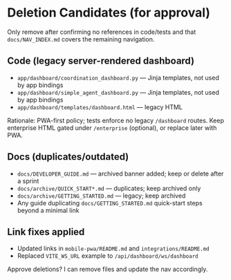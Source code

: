 # Deletion Candidates (for approval)

Only remove after confirming no references in code/tests and that `docs/NAV_INDEX.md` covers the remaining navigation.

## Code (legacy server-rendered dashboard)
- `app/dashboard/coordination_dashboard.py` — Jinja templates, not used by app bindings
- `app/dashboard/simple_agent_dashboard.py` — Jinja templates, not used by app bindings
- `app/dashboard/templates/dashboard.html` — legacy HTML

Rationale: PWA-first policy; tests enforce no legacy `/dashboard` routes. Keep enterprise HTML gated under `/enterprise` (optional), or replace later with PWA.

## Docs (duplicates/outdated)
- `docs/DEVELOPER_GUIDE.md` — archived banner added; keep or delete after a sprint
- `docs/archive/QUICK_START*.md` — duplicates; keep archived only
- `docs/archive/GETTING_STARTED.md` — legacy; keep archived
- Any guide duplicating `docs/GETTING_STARTED.md` quick-start steps beyond a minimal link

## Link fixes applied
- Updated links in `mobile-pwa/README.md` and `integrations/README.md`
- Replaced `VITE_WS_URL` example to `/api/dashboard/ws/dashboard`

Approve deletions? I can remove files and update the nav accordingly.
